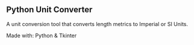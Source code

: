 ## Python Unit Converter
A unit conversion tool that converts length metrics to Imperial or SI Units.

Made with:
Python & Tkinter

